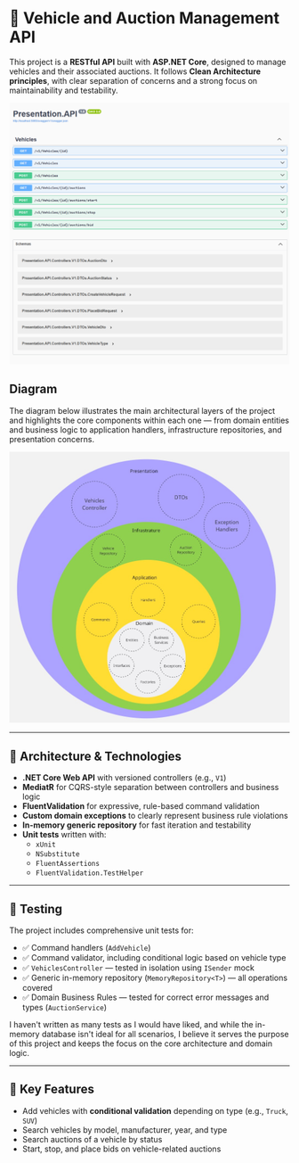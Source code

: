 ﻿# 🚗 Vehicle and Auction Management API

This project is a **RESTful API** built with **ASP.NET Core**, designed to manage vehicles and their associated auctions. It follows **Clean Architecture principles**, with clear separation of concerns and a strong focus on maintainability and testability.

![Swagger](./assets/swagger.png)

## Diagram

The diagram below illustrates the main architectural layers of the project and highlights the core components within each one — from domain entities and business logic to application handlers, infrastructure repositories, and presentation concerns.

![Diagram](./assets/diagram.jpg)

---

## 🧱 Architecture & Technologies

- **.NET Core Web API** with versioned controllers (e.g., `V1`)
- **MediatR** for CQRS-style separation between controllers and business logic
- **FluentValidation** for expressive, rule-based command validation
- **Custom domain exceptions** to clearly represent business rule violations
- **In-memory generic repository** for fast iteration and testability
- **Unit tests** written with:
  - `xUnit`
  - `NSubstitute`
  - `FluentAssertions`
  - `FluentValidation.TestHelper`

---

## 🧪 Testing

The project includes comprehensive unit tests for:

- ✅ Command handlers (`AddVehicle`)
- ✅ Command validator, including conditional logic based on vehicle type
- ✅ `VehiclesController` — tested in isolation using `ISender` mock
- ✅ Generic in-memory repository (`MemoryRepository<T>`) — all operations covered
- ✅ Domain Business Rules — tested for correct error messages and types (`AuctionService`)

I haven't written as many tests as I would have liked, and while the in-memory database isn't ideal for all scenarios, I believe it serves the purpose of this project and keeps the focus on the core architecture and domain logic.

---

## 🔧 Key Features

- Add vehicles with **conditional validation** depending on type (e.g., `Truck`, `SUV`)
- Search vehicles by model, manufacturer, year, and type
- Search auctions of a vehicle by status
- Start, stop, and place bids on vehicle-related auctions